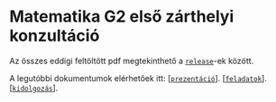 # Matematika G2 első zárthelyi konzultáció

Az összes eddigi feltöltött pdf megtekinthető a
[<code>release</code>](https://github.com/tibi1220/MSZO-G2-1ZH-konzi/releases/)-ek között.

A legutóbbi dokumentumok elérhetőek itt:
[[<code>prezentáció</code>](https://github.com/tibi1220/MSZO-G2-1ZH-konzi/releases/latest/download/mszo-g2-1zh-eloadas.pdf)].
[[<code>feladatok</code>](https://github.com/tibi1220/MSZO-G2-1ZH-konzi/releases/latest/download/mszo-g2-1zh-feladatok.pdf)].
[[<code>kidolgozás</code>](https://github.com/tibi1220/MSZO-G2-1ZH-konzi/releases/latest/download/mszo-g2-1zh-kidolgozas.pdf)].
